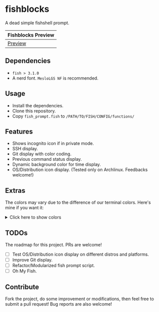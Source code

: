 # fishblocks
A dead simple fishshell prompt.

| Fishblocks Preview |
| --- |
| [Preview](fishblock.gif) |

## Dependencies

+ `fish > 3.1.0`
+ A nerd font. `MesloLGS NF` is recommended.

## Usage

+ Install the dependencies.
+ Clone this repository.
+ Copy `fish_prompt.fish` to `/PATH/TO/FISH/CONFIG/functions/`

## Features

+ Shows incognito icon if in private mode.
+ SSH display.
+ Git display with color coding.
+ Previous command status display.
+ Dynamic background color for time display.
+ OS/Distribution icon display. (Tested only on Archlinux. Feedbacks welcome!)

## Extras

The colors may vary due to the difference of our terminal colors. Here's mine if you want it:

<details><summary>Click here to show colors</summary>
<p>

```
# Black
color10		#3D4C5F
color8			#56687E

# Red
color1			#EE4F84
color9			#F48FB1

# Green
color2			#53E2AE
color10		#A1EFD3

# Yellow
color3			#F1FF52
color11		#F1FA8C

# Blue
color4			#6498EF
color12		#92B6F4

# Magenta
color5			#985EFF
color13		#BD99FF

# Cyan
color6			#24D1E7
color14		#87DFEB

# White
color7			#E5E5E5
color15		#F8F8F2
```

</p>
</details>

## TODOs

The roadmap for this project. PRs are welcome!

+ [ ] Test OS/Distribution icon display on different distros and platforms.
+ [ ] Improve Git display.
+ [ ] Refactor/Modularized fish prompt script.
+ [ ] Oh My Fish.

## Contribute

Fork the project, do some improvement or modifications, then feel free to submit a pull request! Bug reports are also welcome!
